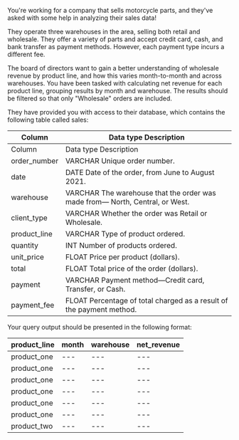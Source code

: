 You're working for a company that sells motorcycle parts, and they've asked with some help in analyzing their sales data!

They operate three warehouses in the area, selling both retail and wholesale. They offer a variety of parts and accept credit card, cash, and bank transfer as payment methods. However, each payment type incurs a different fee.

The board of directors want to gain a better understanding of wholesale revenue by product line, and how this varies month-to-month and across warehouses. You have been tasked with calculating net revenue for each product line, grouping results by month and warehouse. The results should be filtered so that only "Wholesale" orders are included.

They have provided you with access to their database, which contains the following table called sales:

| Column | Data type	Description |
| ------ | ------ |
| Column | Data type	Description |
| order_number  | VARCHAR	Unique order number. |
| date | DATE	Date of the order, from June to August 2021. |
| warehouse | VARCHAR	The warehouse that the order was made from— North, Central, or West. |
| client_type | VARCHAR	Whether the order was Retail or Wholesale. |
| product_line | VARCHAR	Type of product ordered. |
| quantity | INT	Number of products ordered. |
|unit_price | FLOAT	Price per product (dollars). |
| total | FLOAT Total price of the order (dollars). |
| payment | VARCHAR	Payment method—Credit card, Transfer, or Cash. |
| payment_fee| FLOAT	Percentage of total charged as a result of the payment method. |



Your query output should be presented in the following format:

| product_line | month |	warehouse	| net_revenue |
| ------ | ------ | ------| ------| 
| product_one	| --- | --- |	--- |
| product_one	| --- |	---	| --- |
| product_one	| --- |	---	| --- |
| product_one	| --- |	---	| --- |
| product_one	| --- |	---	| --- |
| product_one	| --- |	---	| --- |
| product_two	| --- |	---	| --- |

